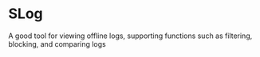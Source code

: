 # SLog
A good tool for viewing offline logs, supporting functions such as filtering, blocking, and comparing logs
